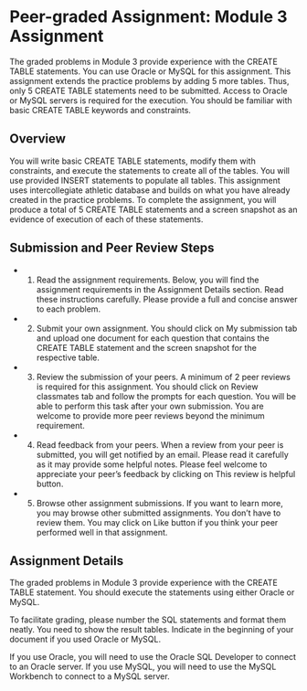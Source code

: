 # Peer-graded Assignment: Module 3 Assignment

The graded problems in Module 3 provide experience with the CREATE TABLE statements.  You can use Oracle or MySQL for this assignment. This assignment extends the practice problems by adding 5 more tables. Thus, only 5 CREATE TABLE statements need to be submitted. Access to Oracle or MySQL servers is required for the execution. You should be familiar with basic CREATE TABLE keywords and constraints.

## Overview
You will write basic CREATE TABLE statements, modify them with constraints, and execute the statements to create all of the tables. You will use provided INSERT statements to populate all tables. This assignment uses intercollegiate athletic database and builds on what you have already created in the practice problems. To complete the assignment, you will produce a total of 5 CREATE TABLE statements and a screen snapshot as an evidence of execution of each of these statements.

## Submission and Peer Review Steps
* 1. Read the assignment requirements. Below, you will find the assignment requirements in the Assignment Details section. Read these instructions carefully. Please provide a full and concise answer to each problem.

* 2. Submit your own assignment. You should click on My submission tab and upload one document for each question that contains the CREATE TABLE statement and the screen snapshot for the respective table.

* 3. Review the submission of your peers. A minimum of 2 peer reviews is required for this assignment. You should click on Review classmates tab and follow the prompts for each question. You will be able to perform this task after your own submission. You are welcome to provide more peer reviews beyond the minimum requirement.

* 4. Read feedback from your peers. When a review from your peer is submitted, you will get notified by an email. Please read it carefully as it may provide some helpful notes. Please feel welcome to appreciate your peer’s feedback by clicking on This review is helpful button.

* 5. Browse other assignment submissions. If you want to learn more, you may browse other submitted assignments. You don’t have to review them. You may click on Like button if you think your peer performed well in that assignment.

## Assignment Details
The graded problems in Module 3 provide experience with the CREATE TABLE statement.  You should execute the statements using either Oracle or MySQL.

To facilitate grading, please number the SQL statements and format them neatly. You need to show the result tables. Indicate in the beginning of your document if you used Oracle or MySQL.

If you use Oracle, you will need to use the Oracle SQL Developer to connect to an Oracle server. If you use MySQL, you will need to use the MySQL Workbench to connect to a MySQL server.

